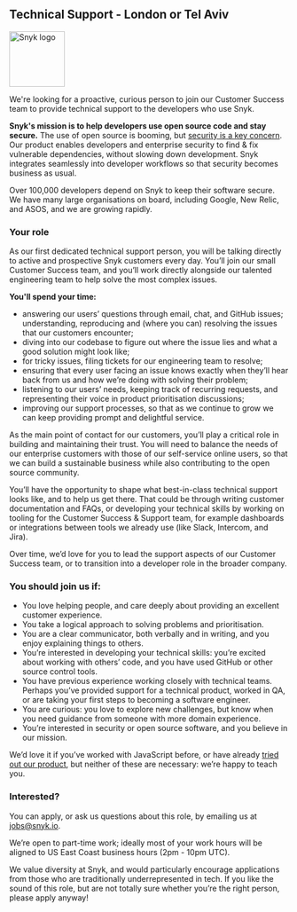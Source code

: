 ## Technical Support - London or Tel Aviv


<img src="https://snyk.io/images/snyk-dog.png" width="100" alt="Snyk logo" />

We're looking for a proactive, curious person to join our Customer Success team to provide technical support to the developers who use Snyk.

**Snyk's mission is to help developers use open source code and stay secure.** The use of open source is booming, but [security is a key concern](https://snyk.io/stateofossecurity/). Our product enables developers and enterprise security to find & fix vulnerable dependencies, without slowing down development. Snyk integrates seamlessly into developer workflows so that security becomes business as usual.

Over 100,000 developers depend on Snyk to keep their software secure. We have many large organisations on board, including Google, New Relic, and ASOS, and we are growing rapidly.

### Your role

As our first dedicated technical support person, you will be talking directly to active and prospective Snyk customers every day. You’ll join our small Customer Success team, and you’ll work directly alongside our talented engineering team to help solve the most complex issues.

**You'll spend your time:**
- answering our users’ questions through email, chat, and GitHub issues;
understanding, reproducing and (where you can) resolving the issues that our customers encounter;
- diving into our codebase to figure out where the issue lies and what a good solution might look like;
- for tricky issues, filing tickets for our engineering team to resolve;
- ensuring that every user facing an issue knows exactly when they’ll hear back from us and how we’re doing with solving their problem;
- listening to our users’ needs, keeping track of recurring requests, and representing their voice in product prioritisation discussions;
- improving our support processes, so that as we continue to grow we can keep providing prompt and delightful service.

As the main point of contact for our customers, you’ll play a critical role in building and maintaining their trust. You will need to balance the needs of our enterprise customers with those of our self-service online users, so that we can build a sustainable business while also contributing to the open source community.

You’ll have the opportunity to shape what best-in-class technical support looks like, and to help us get there. That could be through writing customer documentation and FAQs, or developing your technical skills by working on tooling for the Customer Success & Support team, for example dashboards or integrations between tools we already use (like Slack, Intercom, and Jira).

Over time, we’d love for you to lead the support aspects of our Customer Success team, or to transition into a developer role in the broader company.

### You should join us if:

- You love helping people, and care deeply about providing an excellent customer experience.
- You take a logical approach to solving problems and prioritisation.
- You are a clear communicator, both verbally and in writing, and you enjoy explaining things to others.
- You’re interested in developing your technical skills: you’re excited about working with others’ code, and you have used GitHub or other source control tools.
- You have previous experience working closely with technical teams. Perhaps you’ve provided support for a technical product, worked in QA, or are taking your first steps to becoming a software engineer.
- You are curious: you love to explore new challenges, but know when you need guidance from someone with more domain experience.
- You’re interested in security or open source software, and you believe in our mission.

We’d love it if you’ve worked with JavaScript before, or have already [tried out our product](https://snyk.io/test), but neither of these are necessary: we’re happy to teach you.

### Interested?

You can apply, or ask us questions about this role, by emailing us at jobs@snyk.io.

We’re open to part-time work; ideally most of your work hours will be aligned to US East Coast business hours (2pm - 10pm UTC).

We value diversity at Snyk, and would particularly encourage applications from those who are traditionally underrepresented in tech. If you like the sound of this role, but are not totally sure whether you’re the right person, please apply anyway!
